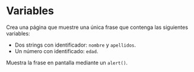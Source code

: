 # Variables

Crea una página que muestre una única frase que contenga las siguientes variables:

- Dos strings con identificador: `nombre` y `apellidos`.
- Un número con identificado: `edad`.

Muestra la frase en pantalla mediante un `alert()`.
